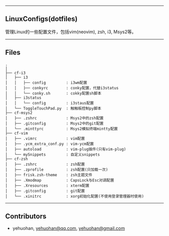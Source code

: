 
---
## LinuxConfigs(dotfiles)
 管理Linux的一些配置文件，包括vim(neovim), zsh, i3, Msys2等。


---
## Files

```
.
│
├── cf-i3
│   ├── i3
│   │   ├── config         : i3wm配置
│   │   ├── conkyrc        : conky配置，代替i3status
│   │   └── conky.sh       : cokky配置sh脚本
│   ├── i3status
│   │   └── config         : i3staus配置
│   └── ToggleTouchPad.py  : 触触板控制py脚本
├── cf-msys2
│   ├── .zshrc             : Msys2中的zsh配置
│   ├── .gitconfig         : Msys2中的git配置
│   └── .minttyrc          : Msys2模拟终端mintty配置
├── cf-vim
│   ├── .vimrc             : vim配置
│   ├── .ycm_extra_conf.py : vim-ycm配置
│   ├── autoload           : vim-plug插件(只有vim-plug)
│   └── mySnippets         : 自定义snippets
├── cf-zsh
│   ├── .zshrc             : zsh配置
│   ├── .zprofile          : zsh配置(只加载一次)
│   ├── frisk.zsh-theme    : zsh主题文件
│   ├── .Xmodmap           : CapsLock与Esc对调配置
│   ├── .Xresources        : xterm配置
│   ├── .gitconfig         : git配置
│   └── .xinitrc           : xorg初始化配置(不使用登录管理器时使用)

```


---
## Contributors
 - yehuohan, yehuohan@qq.com, yehuohan@gmail.com

